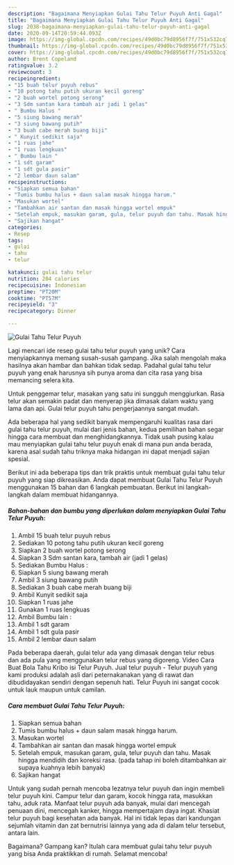 ```yaml
---
description: "Bagaimana Menyiapkan Gulai Tahu Telur Puyuh Anti Gagal"
title: "Bagaimana Menyiapkan Gulai Tahu Telur Puyuh Anti Gagal"
slug: 2038-bagaimana-menyiapkan-gulai-tahu-telur-puyuh-anti-gagal
date: 2020-09-14T20:59:44.093Z
image: https://img-global.cpcdn.com/recipes/49d0bc79d8956f7f/751x532cq70/gulai-tahu-telur-puyuh-foto-resep-utama.jpg
thumbnail: https://img-global.cpcdn.com/recipes/49d0bc79d8956f7f/751x532cq70/gulai-tahu-telur-puyuh-foto-resep-utama.jpg
cover: https://img-global.cpcdn.com/recipes/49d0bc79d8956f7f/751x532cq70/gulai-tahu-telur-puyuh-foto-resep-utama.jpg
author: Brent Copeland
ratingvalue: 3.2
reviewcount: 3
recipeingredient:
- "15 buah telur puyuh rebus"
- "10 potong tahu putih ukuran kecil goreng"
- "2 buah wortel potong serong"
- "3 Sdm santan kara tambah air jadi 1 gelas"
- " Bumbu Halus "
- "5 siung bawang merah"
- "3 siung bawang putih"
- "3 buah cabe merah buang biji"
- " Kunyit sedikit saja"
- "1 ruas jahe"
- "1 ruas lengkuas"
- " Bumbu lain "
- "1 sdt garam"
- "1 sdt gula pasir"
- "2 lembar daun salam"
recipeinstructions:
- "Siapkan semua bahan"
- "Tumis bumbu halus + daun salam masak hingga harum."
- "Masukan wortel"
- "Tambahkan air santan dan masak hingga wortel empuk"
- "Setelah empuk, masukan garam, gula, telur puyuh dan tahu. Masak hingga mendidih dan koreksi rasa. (pada tahap ini boleh ditambahkan air supaya kuahnya lebih banyak)"
- "Sajikan hangat"
categories:
- Resep
tags:
- gulai
- tahu
- telur

katakunci: gulai tahu telur 
nutrition: 204 calories
recipecuisine: Indonesian
preptime: "PT20M"
cooktime: "PT57M"
recipeyield: "3"
recipecategory: Dinner

---
```



![Gulai Tahu Telur Puyuh](https://img-global.cpcdn.com/recipes/49d0bc79d8956f7f/751x532cq70/gulai-tahu-telur-puyuh-foto-resep-utama.jpg)

Lagi mencari ide resep gulai tahu telur puyuh yang unik? Cara menyiapkannya memang susah-susah gampang. Jika salah mengolah maka hasilnya akan hambar dan bahkan tidak sedap. Padahal gulai tahu telur puyuh yang enak harusnya sih punya aroma dan cita rasa yang bisa memancing selera kita.

Untuk penggemar telur, masakan yang satu ini sungguh menggiurkan. Rasa telur akan semakin padat dan menyerap jika dimasak dalam waktu yang lama dan api. Gulai telur puyuh tahu pengerjaannya sangat mudah.

Ada beberapa hal yang sedikit banyak mempengaruhi kualitas rasa dari gulai tahu telur puyuh, mulai dari jenis bahan, kedua pemilihan bahan segar hingga cara membuat dan menghidangkannya. Tidak usah pusing kalau mau menyiapkan gulai tahu telur puyuh enak di mana pun anda berada, karena asal sudah tahu triknya maka hidangan ini dapat menjadi sajian spesial.


Berikut ini ada beberapa tips dan trik praktis untuk membuat gulai tahu telur puyuh yang siap dikreasikan. Anda dapat membuat Gulai Tahu Telur Puyuh menggunakan 15 bahan dan 6 langkah pembuatan. Berikut ini langkah-langkah dalam membuat hidangannya.

<!--inarticleads1-->

##### Bahan-bahan dan bumbu yang diperlukan dalam menyiapkan Gulai Tahu Telur Puyuh:

1. Ambil 15 buah telur puyuh rebus
1. Sediakan 10 potong tahu putih ukuran kecil goreng
1. Siapkan 2 buah wortel potong serong
1. Siapkan 3 Sdm santan kara, tambah air (jadi 1 gelas)
1. Sediakan  Bumbu Halus :
1. Siapkan 5 siung bawang merah
1. Ambil 3 siung bawang putih
1. Sediakan 3 buah cabe merah buang biji
1. Ambil  Kunyit sedikit saja
1. Siapkan 1 ruas jahe
1. Gunakan 1 ruas lengkuas
1. Ambil  Bumbu lain :
1. Ambil 1 sdt garam
1. Ambil 1 sdt gula pasir
1. Ambil 2 lembar daun salam


Pada beberapa daerah, gulai telur ada yang dimasak dengan telur rebus dan ada pula yang menggunakan telur rebus yang digoreng. Video Cara Buat Bola Tahu Kribo isi Telur Puyuh. Jual telur puyuh - Telur puyuh yang kami produksi adalah asli dari peternakanakan yang di rawat dan dibudidayakan sendiri dengan sepenuh hati. Telur Puyuh ini sangat cocok untuk lauk maupun untuk camilan. 

<!--inarticleads2-->

##### Cara membuat Gulai Tahu Telur Puyuh:

1. Siapkan semua bahan
1. Tumis bumbu halus + daun salam masak hingga harum.
1. Masukan wortel
1. Tambahkan air santan dan masak hingga wortel empuk
1. Setelah empuk, masukan garam, gula, telur puyuh dan tahu. Masak hingga mendidih dan koreksi rasa. (pada tahap ini boleh ditambahkan air supaya kuahnya lebih banyak)
1. Sajikan hangat


Untuk yang sudah pernah mencoba lezatnya telur puyuh dan ingin membeli telur puyuh kini. Campur telur dan garam, kocok hingga rata, masukkan tahu, aduk rata. Manfaat telur puyuh ada banyak, mulai dari mencegah penuaan dini, mencegah kanker, hingga mempertajam daya ingat. Khasiat telur puyuh bagi kesehatan ada banyak. Hal ini tidak lepas dari kandungan sejumlah vitamin dan zat bernutrisi lainnya yang ada di dalam telur tersebut, antara lain. 

Bagaimana? Gampang kan? Itulah cara membuat gulai tahu telur puyuh yang bisa Anda praktikkan di rumah. Selamat mencoba!
